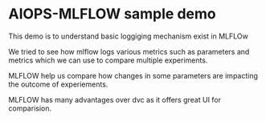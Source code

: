 # AIOPS-MLFLOW sample demo
This demo is to understand basic loggiging mechanism exist in MLFLOw

We tried to see how mlflow logs various metrics such as parameters and metrics which we can use to compare multiple experiments.

MLFLOW help us compare how changes in some parameters are impacting the outcome of experiements.

MLFLOW has many advantages over dvc as it offers great UI for comparision.
